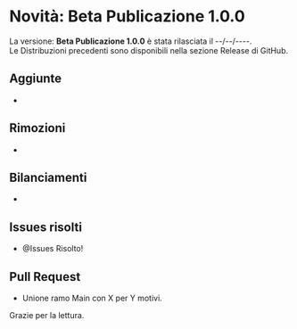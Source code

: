 # Novità: Beta Publicazione 1.0.0
La versione: **Beta Publicazione 1.0.0** è stata rilasciata il --/--/----.<br>
Le Distribuzioni precedenti sono disponibili nella sezione Release di GitHub.
## Aggiunte
- 
## Rimozioni
-
## Bilanciamenti
-
## Issues risolti
- @Issues Risolto!

## Pull Request
- Unione ramo Main con X per Y motivi.

Grazie per la lettura.